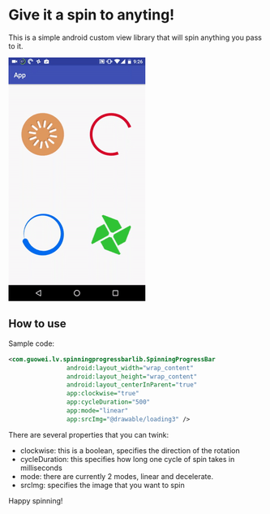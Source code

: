 # Give it a spin to anyting!
This is a simple android custom view library that will spin anything you pass to it.

![](https://github.com/lvguowei/SpinningProgressBar/blob/master/art/demo.gif)

## How to use

Sample code:

```xml
<com.guowei.lv.spinningprogressbarlib.SpinningProgressBar
                android:layout_width="wrap_content"
                android:layout_height="wrap_content"
                android:layout_centerInParent="true"
                app:clockwise="true"
                app:cycleDuration="500"
                app:mode="linear"
                app:srcImg="@drawable/loading3" />
```

There are several properties that you can twink:

* clockwise: this is a boolean, specifies the direction of the rotation
* cycleDuration: this specifies how long one cycle of spin takes in milliseconds
* mode: there are currently 2 modes, linear and decelerate.
* srcImg: specifies the image that you want to spin

Happy spinning!
